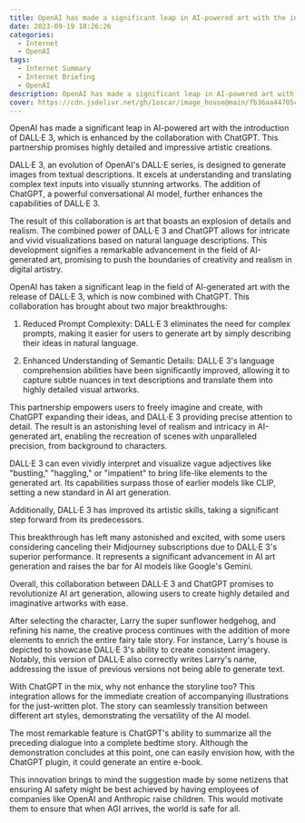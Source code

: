 ```yaml
---
title: OpenAI has made a significant leap in AI-powered art with the introduction of DALL·E 3, which is enhanced by the collaboration with ChatGPT.
date: 2023-09-19 18:26:26
categories:
  - Internet
  - OpenAI 
tags:
  - Internet Summary 
  - Internet Briefing
  - OpenAI 
description: OpenAI has made a significant leap in AI-powered art with the introduction of DALL·E 3, which is enhanced by the collaboration with ChatGPT.
cover: https://cdn.jsdelivr.net/gh/1oscar/image_house@main/fb36aa44705cbcc71835d4848e1d2e21.png
---
```


OpenAI has made a significant leap in AI-powered art with the introduction of DALL·E 3, which is enhanced by the collaboration with ChatGPT. This partnership promises highly detailed and impressive artistic creations.

DALL·E 3, an evolution of OpenAI's DALL·E series, is designed to generate images from textual descriptions. It excels at understanding and translating complex text inputs into visually stunning artworks. The addition of ChatGPT, a powerful conversational AI model, further enhances the capabilities of DALL·E 3.

The result of this collaboration is art that boasts an explosion of details and realism. The combined power of DALL·E 3 and ChatGPT allows for intricate and vivid visualizations based on natural language descriptions. This development signifies a remarkable advancement in the field of AI-generated art, promising to push the boundaries of creativity and realism in digital artistry.


OpenAI has taken a significant leap in the field of AI-generated art with the release of DALL·E 3, which is now combined with ChatGPT. This collaboration has brought about two major breakthroughs:

1. Reduced Prompt Complexity: DALL·E 3 eliminates the need for complex prompts, making it easier for users to generate art by simply describing their ideas in natural language.

2. Enhanced Understanding of Semantic Details: DALL·E 3's language comprehension abilities have been significantly improved, allowing it to capture subtle nuances in text descriptions and translate them into highly detailed visual artworks.

This partnership empowers users to freely imagine and create, with ChatGPT expanding their ideas, and DALL·E 3 providing precise attention to detail. The result is an astonishing level of realism and intricacy in AI-generated art, enabling the recreation of scenes with unparalleled precision, from background to characters.

DALL·E 3 can even vividly interpret and visualize vague adjectives like "bustling," "haggling," or "impatient" to bring life-like elements to the generated art. Its capabilities surpass those of earlier models like CLIP, setting a new standard in AI art generation.

Additionally, DALL·E 3 has improved its artistic skills, taking a significant step forward from its predecessors.

This breakthrough has left many astonished and excited, with some users considering canceling their Midjourney subscriptions due to DALL·E 3's superior performance. It represents a significant advancement in AI art generation and raises the bar for AI models like Google's Gemini.

Overall, this collaboration between DALL·E 3 and ChatGPT promises to revolutionize AI art generation, allowing users to create highly detailed and imaginative artworks with ease.




After selecting the character, Larry the super sunflower hedgehog, and refining his name, the creative process continues with the addition of more elements to enrich the entire fairy tale story. For instance, Larry's house is depicted to showcase DALL·E 3's ability to create consistent imagery. Notably, this version of DALL·E also correctly writes Larry's name, addressing the issue of previous versions not being able to generate text.

With ChatGPT in the mix, why not enhance the storyline too? This integration allows for the immediate creation of accompanying illustrations for the just-written plot. The story can seamlessly transition between different art styles, demonstrating the versatility of the AI model.

The most remarkable feature is ChatGPT's ability to summarize all the preceding dialogue into a complete bedtime story. Although the demonstration concludes at this point, one can easily envision how, with the ChatGPT plugin, it could generate an entire e-book.

This innovation brings to mind the suggestion made by some netizens that ensuring AI safety might be best achieved by having employees of companies like OpenAI and Anthropic raise children. This would motivate them to ensure that when AGI arrives, the world is safe for all.

